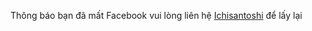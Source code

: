 Thông báo bạn đã mất Facebook vui lòng liên hệ [Ichisantoshi](https://fb.com/ichisantoshi1) để lấy lại
